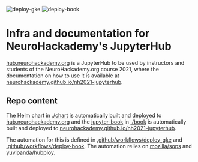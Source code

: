 ![deploy-gke](https://github.com/neurohackademy/nh2021-jupyterhub/workflows/deploy-gke/badge.svg)
![deploy-book](https://github.com/neurohackademy/nh2021-jupyterhub/workflows/deploy-book/badge.svg)

# Infra and documentation for NeuroHackademy's JupyterHub

[hub.neurohackademy.org](https://hub.neurohackademy.org) is a JupyterHub to be
used by instructors and students of the NeuroHackademy.org course 2021, where
the documentation on how to use it is available at
[neurohackademy.github.io/nh2021-jupyterhub](https://neurohackademy.github.io/nh2021-jupyterhub).

## Repo content

The Helm chart in [./chart](chart) is automatically built and deployed to
[hub.neurohackademy.org](https://hub.neurohackademy.org) and the
[jupyter-book](https://jupyterbook.org) in [./book](book) is automatically built
and deployed to
[neurohackademy.github.io/nh2021-jupyterhub](https://neurohackademy.github.io/nh2021-jupyterhub).

The automation for this is defined in
[.github/workflows/deploy-gke](github/workflows/deploy-gke) and
[.github/workflows/deploy-book](github/workflows/deploy-book). The automation
relies on [mozilla/sops](https://github.com/mozilla/sops) and
[yuvipanda/hubploy](https://github.com/yuvipanda/hubploy).
